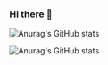 ### Hi there 👋
![Anurag's GitHub stats](https://github-readme-stats.vercel.app/api?username=htdhcvm&hide=contribs,prs)

![Anurag's GitHub stats](https://github-readme-stats.vercel.app/api?username=htdhcvm&show_icons=true)

<!--
**htdhcvm/htdhcvm** is a ✨ _special_ ✨ repository because its `README.md` (this file) appears on your GitHub profile.

Here are some ideas to get you started:

- 🔭 I’m currently working on ...
- 🌱 I’m currently learning ...
- 👯 I’m looking to collaborate on ...
- 🤔 I’m looking for help with ...
- 💬 Ask me about ...
- 📫 How to reach me: ...
- 😄 Pronouns: ...
- ⚡ Fun fact: ...
-->
